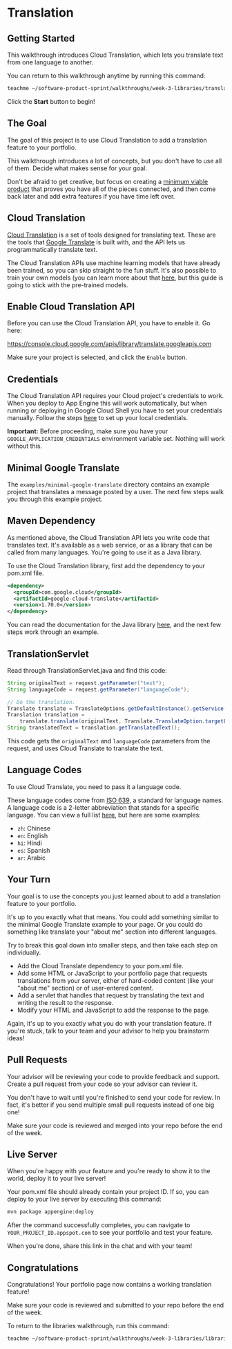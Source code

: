# Translation

## Getting Started

This walkthrough introduces Cloud Translation, which lets you translate text
from one language to another.

You can return to this walkthrough anytime by running this command:

```bash
teachme ~/software-product-sprint/walkthroughs/week-3-libraries/translation/translation-walkthrough.md
```

Click the **Start** button to begin!

## The Goal

The goal of this project is to use Cloud Translation to add a translation
feature to your portfolio.

This walkthrough introduces a lot of concepts, but you don't have to use all of
them. Decide what makes sense for your goal.

Don't be afraid to get creative, but focus on creating a
[minimum viable product](https://en.wikipedia.org/wiki/Minimum_viable_product)
that proves you have all of the pieces connected, and then come back later and
add extra features if you have time left over.

## Cloud Translation

[Cloud Translation](https://cloud.google.com/translate/) is a set of tools
designed for translating text. These are the tools that
[Google Translate](https://translate.google.com/) is built with, and the API
lets us programmatically translate text.

The Cloud Translation APIs use machine learning models that have already been
trained, so you can skip straight to the fun stuff. It's also possible to train
your own models (you can learn more about that
[here](https://cloud.google.com/automl/), but this guide is going to stick with
the pre-trained models.

## Enable Cloud Translation API

Before you can use the Cloud Translation API, you have to enable it. Go here:

<https://console.cloud.google.com/apis/library/translate.googleapis.com>

Make sure your project is selected, and click the `Enable` button.

## Credentials

The Cloud Translation API requires your Cloud project's credentials to work.
When you deploy to App Engine this will work automatically, but when running or
deploying in Google Cloud Shell you have to set your credentials manually.
Follow the steps
[here](https://cloud.google.com/docs/authentication/getting-started) to set up
your local credentials.

**Important:** Before proceeding, make sure you have your
`GOOGLE_APPLICATION_CREDENTIALS` environment variable set. Nothing will work
without this.

## Minimal Google Translate

The `examples/minimal-google-translate` directory contains an example project
that translates a message posted by a user. The next few steps walk you through
this example project.

## Maven Dependency

As mentioned above, the Cloud Translation API lets you write code that
translates text. It's available as a web service, or as a library that can be
called from many languages. You're going to use it as a Java library.

To use the Cloud Translation library, first add the dependency to your
<walkthrough-editor-open-file
    filePath="software-product-sprint/portfolio/pom.xml">
  pom.xml
</walkthrough-editor-open-file>
file.

```xml
<dependency>
  <groupId>com.google.cloud</groupId>
  <artifactId>google-cloud-translate</artifactId>
  <version>1.70.0</version>
</dependency>
```

You can read the documentation for the Java library
[here](https://googleapis.dev/java/google-cloud-clients/latest/com/google/cloud/translate/package-summary.html),
and the next few steps work through an example.

## TranslationServlet

Read through
<walkthrough-editor-open-file
    filePath="software-product-sprint/walkthroughs/week-3-libraries/translation/examples/minimal-google-translate/src/main/java/com/google/sps/servlets/TranslationServlet.java">
  TranslationServlet.java
</walkthrough-editor-open-file>
and find this code:

```java
String originalText = request.getParameter("text");
String languageCode = request.getParameter("languageCode");

// Do the translation.
Translate translate = TranslateOptions.getDefaultInstance().getService();
Translation translation =
    translate.translate(originalText, Translate.TranslateOption.targetLanguage(languageCode));
String translatedText = translation.getTranslatedText();
```

This code gets the `originalText` and `languageCode` parameters from the
request, and uses Cloud Translate to translate the text.

## Language Codes

To use Cloud Translate, you need to pass it a language code.

These language codes come from [ISO 639](https://en.wikipedia.org/wiki/ISO_639),
a standard for language names. A language code is a 2-letter abbreviation that
stands for a specific language. You can view a full list
[here](https://en.wikipedia.org/wiki/List_of_ISO_639-1_codes), but here are some
examples:

-   `zh`: Chinese
-   `en`: English
-   `hi`: Hindi
-   `es`: Spanish
-   `ar`: Arabic

## Your Turn

Your goal is to use the concepts you just learned about to add a translation
feature to your portfolio.

It's up to you exactly what that means. You could add something similar to the
minimal Google Translate example to your page. Or you could do something like
translate your "about me" section into different languages.

Try to break this goal down into smaller steps, and then take each step on
individually.

-   Add the Cloud Translate dependency to your
    <walkthrough-editor-open-file
        filePath="software-product-sprint/portfolio/pom.xml">
      pom.xml
    </walkthrough-editor-open-file> file.
-   Add some HTML or JavaScript to your portfolio page that requests
    translations from your server, either of hard-coded content (like your
    "about me" section) or of user-entered content.
-   Add a servlet that handles that request by translating the text and writing
    the result to the response.
-   Modify your HTML and JavaScript to add the response to the page.

Again, it's up to you exactly what you do with your translation feature. If
you're stuck, talk to your team and your advisor to help you brainstorm ideas!

## Pull Requests

Your advisor will be reviewing your code to provide feedback and support.
Create a pull request from your code so your advisor can review it.

You don't have to wait until you're finished to send your code for review. In
fact, it's better if you send multiple small pull requests instead of one big
one!

Make sure your code is reviewed and merged into your repo before the end of the
week.

## Live Server

When you're happy with your feature and you're ready to show it to the world,
deploy it to your live server!

Your
<walkthrough-editor-open-file
    filePath="software-product-sprint/portfolio/pom.xml">
  pom.xml
</walkthrough-editor-open-file>
file should already contain your project ID. If so, you can deploy to your live
server by executing this command:

```bash
mvn package appengine:deploy
```

After the command successfully completes, you can navigate to
`YOUR_PROJECT_ID.appspot.com` to see your portfolio and test your feature.

When you're done, share this link in the chat and with your team!

## Congratulations

<walkthrough-conclusion-trophy></walkthrough-conclusion-trophy>

Congratulations! Your portfolio page now contains a working translation feature!

Make sure your code is reviewed and submitted to your repo before the end of the
week.

To return to the libraries walkthrough, run this command:

```bash
teachme ~/software-product-sprint/walkthroughs/week-3-libraries/libraries-walkthrough.md
```
